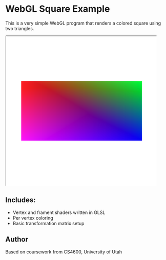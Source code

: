# WebGL Square Example

This is a very simple WebGL program that renders a colored square using two triangles.

![WebGL square](screenshot.png)

## Includes:
- Vertex and frament shaders written in GLSL
- Per vertex coloring
- Basic transformation matrix setup

## Author
Based on coursework from CS4600, University of Utah
